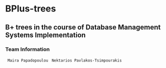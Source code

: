 # BPlus-trees

## B+ trees in the course of Database Management Systems Implementation

### Team Information
` Maira Papadopoulou` 
` Nektarios Pavlakos-Tsimpourakis`


